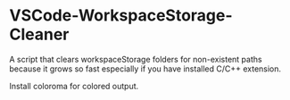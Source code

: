 # VSCode-WorkspaceStorage-Cleaner
A script that clears workspaceStorage folders for non-existent paths because it grows so fast especially if you have installed C/C++ extension.

Install coloroma for colored output.

